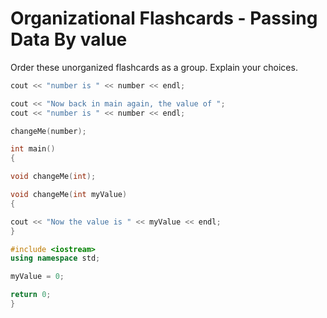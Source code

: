 # Organizational Flashcards - Passing Data By value

Order these unorganized flashcards as a group. Explain your choices.

```c++
cout << "number is " << number << endl;
```
```c++
cout << "Now back in main again, the value of ";
cout << "number is " << number << endl;
```
```c++
changeMe(number);
```
```c++
int main()
{
```
```c++
void changeMe(int);
```

```c++
void changeMe(int myValue)
{
```
```c++
cout << "Now the value is " << myValue << endl;
}
```
```c++
#include <iostream>
using namespace std;
```
```c++
myValue = 0;
```
```c++
return 0;
}
```

<!--
## Solution:
```c++
#include <iostream>
using namespace std;

// Function Prototype
void changeMe(int);

int main()
{
    int number = 12;

    // Display the value in number.
    cout << "number is " << number << endl;

    // Call changeMe, passing the value in number
    // as an argument.
    changeMe(number);

    // Display the value in number again.
    cout << "Now back in main again, the value of ";
    cout << "number is " << number << endl;

    system("PAUSE");
    return 0;
}

void changeMe(int myValue)
{
    // Change the value of myValue to 0.
    myValue = 0;

    // Display the value in myValue.
    cout << "Now the value is " << myValue << endl;
}
```
-->
